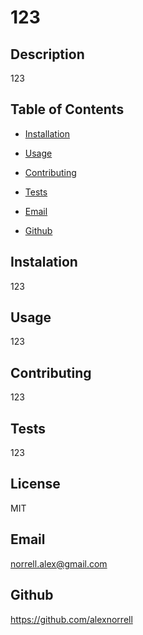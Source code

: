 
  # 123 
  
  ## Description
  
  123

  ## Table of Contents

  * [Installation](#installation)

  * [Usage](#usage)

  * [Contributing](#contributing)

  * [Tests](#tests)

  * [Email](#email)

  * [Github](#github)

  ## Instalation

  123

  ## Usage

  123

  ## Contributing

  123

  ## Tests

  123

  ## License

  MIT

  ## Email

  norrell.alex@gmail.com

  ## Github

  https://github.com/alexnorrell


